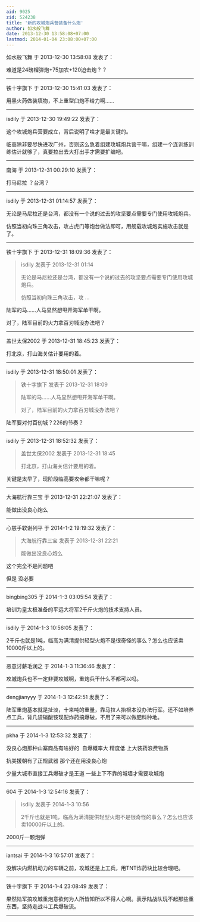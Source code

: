 ```yaml
---
aid: 9025
zid: 524238
title: '新的攻城炮兵营装备什么炮'
author: 如水般飞舞
date: 2013-12-30 13:58:08+07:00
lastmod: 2014-01-04 23:08:00+07:00
---
```


如水般飞舞 于 2013-12-30 13:58:08 发表了：

难道是24磅榴弹炮+75加农+120迫击炮？？

---------

铁十字旗下 于 2013-12-30 15:41:03 发表了：

用黑火药做装填物，不上重型臼炮不给力啊……

---------

isdily 于 2013-12-30 19:49:22 发表了：

这个攻城炮兵营要成立，背后说明了啥才是最关键的。

临高除非要尽快进攻广州，否则这么急着组建攻城炮兵营干嘛，组建一个连训练训练估计就够了，真要拉出去大打出手才需要扩编吧。

---------

南海 于 2013-12-31 00:29:10 发表了：

打马尼拉 ？台湾？

---------

isdily 于 2013-12-31 01:14:57 发表了：

无论是马尼拉还是台湾，都没有一个说的过去的攻坚要点需要专门使用攻城炮兵。

仿照当初向珠三角攻击，攻占虎门等炮台做法即可，用舰载攻城炮实施攻击就是了。

---------

铁十字旗下 于 2013-12-31 18:09:36 发表了：

> isdily 发表于 2013-12-31 01:14
> 
> 无论是马尼拉还是台湾，都没有一个说的过去的攻坚要点需要专门使用攻城炮兵。
> 
> 仿照当初向珠三角攻击，攻 ...



陆军的马……人马显然想甩开海军单干啊。

对了，陆军目前的火力拿百刃城没办法吧？

---------

盖世太保2002 于 2013-12-31 18:45:23 发表了：

打北京，打山海关估计要用的着。

---------

isdily 于 2013-12-31 18:50:01 发表了：

> 铁十字旗下 发表于 2013-12-31 18:09
> 
> 陆军的马……人马显然想甩开海军单干啊。
> 
> 对了，陆军目前的火力拿百刃城没办法吧？



陆军要对付百仞城？226的节奏？

---------

isdily 于 2013-12-31 18:52:32 发表了：

> 盖世太保2002 发表于 2013-12-31 18:45
> 
> 打北京，打山海关估计要用的着。



关键是太早了，现阶段临高要攻帝都干嘛呢？

---------

大海航行靠三宝 于 2013-12-31 22:21:07 发表了：

能做出没良心炮么

---------

心慈手软谢列平 于 2014-1-2 19:19:32 发表了：

> 大海航行靠三宝 发表于 2013-12-31 22:21
> 
> 能做出没良心炮么



这个完全不是问题吧

但是 没必要

---------

bingbing305 于 2014-1-3 03:05:54 发表了：

培训为皇太极准备的平远大将军2千斤火炮的技术支持人员。

---------

isdily 于 2014-1-3 10:56:05 发表了：

2千斤也就是1吨，临高为满清提供轻型火炮不是很奇怪的事么？怎么也应该卖10000斤以上的。

---------

恶意讨薪毛润之 于 2014-1-3 11:36:46 发表了：

攻城炮兵也不一定非要攻城啊，重炮兵干什么不都可以吗。

---------

dengjianyyy 于 2014-1-3 12:42:51 发表了：

陆军重炮基本就是扯淡，十来吨的重量，靠马拉人抬根本没办法行军。还不如培养点工兵，背几袋硝酸铵现配炸药搞爆破，不用了来可以做肥料种地。

---------

pkha 于 2014-1-3 12:53:32 发表了：

没良心炮那种山寨商品有啥好的  自爆概率大 精度低 上大装药浪费物质

抗美援朝有了正规武器 那个还在用没良心炮

少量大城市直接工兵爆破才是王道 一些上下不靠的城墙才需要攻城炮

---------

604 于 2014-1-3 12:54:16 发表了：

> isdily 发表于 2014-1-3 10:56
> 
> 2千斤也就是1吨，临高为满清提供轻型火炮不是很奇怪的事么？怎么也应该卖10000斤以上的。



2000斤一颗炮弹

---------

iantsai 于 2014-1-3 16:57:01 发表了：

没解决内燃机动力的车辆之前，攻城还是上工兵，用TNT炸药块比较合理吧。

---------

铁十字旗下 于 2014-1-4 23:08:49 发表了：

果然陆军搞攻城重炮意欲何为人所皆知所以不得人心啊。表示陆战队玩不起那些重东西，坚持走战斗工兵爆破流。

---------

